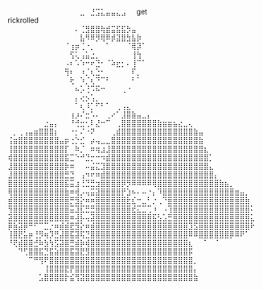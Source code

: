 ⠀⠀⠀⠀⠀⠀⠀⠀⠀⠀⠀⠀⠀⠀⣀⠀⣘⣩⣅⣤⣤⣄⣠⠀⠀get rickrolled⠀⠀⠀⠀⠀⠀⠀⠀⠀⠀⠀⠀⠀⠀⠀⠀⠀⠀⠀⠀⠀⠀⠀ 
⠀⠀⠀⠀⠀⠀⠀⠀⠀⠀⠀⠀⠀⠄⢈⣻⣿⣿⢷⣾⣭⣯⣯⡳⣤⠀⠀⠀⠀⠀⠀⠀⠀⠀⠀⠀⠀⠀⠀⠀⠀⠀⠀⠀⠀⠀⠀⠀
⠀⠀⠀⠀⠀⠀⠀⠀⠀⠀⠀⠀⠀⠀⣧⠻⠿⡻⢿⠿⡾⣽⣿⣳⣧⡷⠀⠀⠀⠀⠀⠀⠀⠀⠀⠀⠀⠀⠀⠀⠀⠀⠀⠀⠀⠀⠀⠀
⠀⠀⠀⠀⠀⠀⠀⠀⠀⠀⠀⠈⢰⡶⢈⠐⡀⠀⠀⠁⠀⠀⠀⠈⢿⡽⠁⠀⠀⠀⠀⠀⠀⠀⠀⠀⠀⠀⠀⠀⠀⠀⠀⠀⠀⠀⠀⠀
⠀⠀⠀⠀⠀⠀⠀⠀⠀⠀⠀⠀⢫⢅⢠⣥⣐⡀⠀⠀⠀⠀⠀⠀⢸⢳⠀⠀⠀⠀⠀⠀⠀⠀⠀⠀⠀⠀⠀⠀⠀⠀⠀⠀⠀⠀⠀⠀
⠀⠀⠀⠀⠀⠀⠀⠀⠀⠀⠀⠠⠆⠡⠱⠒⠖⣙⠂⠈⠵⣖⡂⠄⢸⠉⠁⠀⠀⠀⠀⠀⠀⠀⠀⠀⠀⠀⠀⠀⠀⠀⠀⠀⠀⠀⠀⠀
⠀⠀⠀⠀⠀⠀⠀⠀⠀⠀⠀⢻⠆⠀⠰⡈⢆⣑⠂⠀⠀⠀⠀⠀⠏⡀⠀⠀⠀⠀⠀⠀⠀⠀⠀⠀⠀⠀⠀⠀⠀⠀⠀⠀⠀⠀⠀⠀
⠀⠀⠀⠀⠀⠀⠀⠀⠀⠀⠀⠀⢗⠀⠱⡈⢆⠙⠉⠃⠀⠀⠀⠀⠃⠁⠀⠀⠀⠀⠀⠀⠀⠀⠀⠀⠀⠀⠀⠀⠀⠀⠀⠀⠀⠀⠀⠀
⠀⠀⠀⠀⠀⠀⠀⠀⠀⠀⠀⠀⠀⠦⡡⢘⠩⠯⠒⠀⠀⠀⢀⠐⠀⠀⠀⠀⠀⠀⠀⠀⠀⠀⠀⠀⠀⠀⠀⠀⠀⠀⠀⠀⠀⠀⠀⠀
⠀⠀⠀⠀⠀⠀⠀⠀⠀⠀⠀⠀⠀⡄⢔⡢⢡⡀⠀⠀⠀⠀⠀⠀⠀⠀⠀⠀⠀⠀⠀⠀⠀⠀⠀⠀⠀⠀⠀⠀⠀⠀⠀⠀⠀⠀⠀⠀
⠀⠀⠀⠀⠀⠀⠀⠀⠀⠀⠀⠀⠀⠁⢆⠸⡁⠋⠃⠁⠀⢀⢠⣄⠀⠀⠀⠀⠀⠀⠀⠀⠀⠀⠀⠀⠀⠀⠀⠀⠀⠀⠀⠀⠀⠀⠀⠀
⠀⠀⠀⠀⠀⠀⠀⠀⠀⠀⠀⠀⢰⡰⠌⣒⠡⠄⠀⢀⠔⠁⣸⣿⣷⣤⣀⡄⠀⠀⠀⠀⠀⠀⠀⠀⠀⠀⠀⠀⠀⠀⠀⠀⠀⠀⠀⠀
⠀⠀⠀⠀⠀⠀⠀⣐⣤⡄⠀⠀⠘⢚⣒⢂⠇⣜⠒⠉⠀⢀⣿⣿⣿⣿⣿⣿⣿⣷⣶⣶⣦⣔⣀⢄⠀⠀⠀⠀⠀⠀⠀⠀⠀⠀⠀⠀
⠀⡀⢀⢠⣤⣶⣿⣿⣿⡆⠀⠀⠐⡂⠌⠐⠝⠀⠀⠀⢀⣾⣿⣿⣿⣿⣿⣿⣿⣿⣿⣿⣿⣿⣿⣿⣷⣤⠀⠀⠀⠀⠀⠀⠀⠀⠀⠀
⢨⣶⣿⣿⣿⣿⣿⣿⣿⣿⣤⡶⢐⡑⣊⠀⡴⢤⣀⣀⣿⣿⣿⣿⣿⣿⣿⣿⣿⣿⣿⣿⣿⣿⣿⣿⣿⣷⠀⠀⠀⠀⠀⠀⠀⠀⠀⠀
⢸⣿⣿⣿⣿⣿⣿⣿⣿⣿⣿⡏⠀⠷⡈⠀⠶⢶⣰⣸⣿⣿⣿⣿⣿⣿⣿⣿⣿⣿⣿⣿⣿⣿⣿⣿⣿⣿⣆⠀⠀⠀⠀⠀⠀⠀⠀⠀
⢾⣿⣿⣿⣿⣿⣿⣿⣿⣿⣿⣯⣉⠑⠚⣙⡒⠒⠲⣾⣿⣿⣿⣿⣿⣿⣿⣿⣿⣿⣿⣿⣿⣿⣿⣿⣿⣿⣿⡁⠀⠀⠀⠀⠀⠀⠀⠀
⣸⣿⣿⣿⣿⣿⣿⣿⣿⣿⣿⡷⠶⠀⠀⠤⣬⣍⣹⣿⣿⣿⣿⣿⣿⣿⣿⣿⣿⣿⣿⣿⣿⣿⣿⣿⣿⣿⣿⣄⠀⠀⠀⠀⠀⠀⠀⠀
⣸⣿⣿⣿⣿⣿⣿⣿⣿⣿⣿⣛⣙⠀⢠⠲⠖⠶⣾⣿⣿⣿⣿⣿⣿⣿⣿⣿⣿⣿⣿⣿⣿⣿⣿⣿⣿⣿⣿⣿⡄⠀⠀⠀⠀⠀⠀⠀
⣿⣿⣿⣿⣿⣿⣿⣿⣿⣿⣿⣯⣭⣰⢘⣙⣛⣲⣿⣿⣿⣿⡿⡻⠿⠿⠿⠿⢿⣿⣿⣿⣿⣿⣿⣿⣿⣿⣿⣿⣿⣷⣦⡀⠀⠀⠀⠀
⢿⣿⣿⣿⣿⣿⣿⣿⣿⣿⣿⣷⠶⢾⡠⢤⣭⣽⣿⣿⣿⣿⡟⣱⠦⠄⠤⠐⡄⠹⣿⣿⣿⣿⣿⣿⣿⣿⣿⣿⣿⣿⣿⣿⣶⣤⡀⠀
⣾⣿⣿⣿⣿⣿⣿⣿⣿⣿⣿⣿⡛⣻⡕⠶⠶⣿⣿⣿⣿⣿⣿⣗⣎⠒⣀⠃⡐⢀⠙⣿⣿⣿⣿⣿⣿⣿⣿⣿⣿⣿⣿⣿⣿⣿⣷⠀
⢻⣿⣿⣿⣿⣿⣿⣿⣿⣿⣿⣿⣭⣹⣏⣛⣛⣿⣿⣿⣿⣿⣿⣿⣞⣍⣉⢉⠰⠀⠠⢹⣿⣿⣿⣿⣿⣿⣿⣿⣿⣿⣿⣿⣿⣿⣿⠅
⣽⣿⣿⣿⣿⣿⣿⣿⣿⣿⣿⣿⠶⢼⡧⢤⣽⣿⣿⣿⣿⣿⣿⣿⣿⣿⣿⣿⣯⣣⣡⣛⣿⣿⣿⣿⣿⣿⣿⣿⣿⣿⣿⣿⣿⣿⣿⣅
⡿⣷⣽⡿⠛⠋⠉⣉⡐⠶⣾⣾⣟⣻⡕⠶⣾⣿⣿⣿⣿⣿⣿⣿⣿⣿⣿⣿⣿⣿⣿⣿⣿⣿⣿⣹⣫⣿⣿⣿⣿⣿⣿⣿⣿⣿⣿⠗
⢸⣿⣟⣥⡶⢘⡻⢶⡹⣛⣼⣿⣯⣽⢯⣙⣿⣿⣿⣿⣿⣿⣿⣿⣿⣿⣿⣿⣿⣿⣿⣿⣿⣿⣿⠿⠿⣿⣿⣿⣿⣿⣿⡿⠿⠟⠁⠀
⠘⢟⣾⣿⣿⣚⠷⣳⢳⣫⣽⣿⣛⣾⡷⢾⣿⣿⣿⣿⣿⣿⣿⣿⣿⣿⣿⣿⣿⣿⣿⣿⣿⣿⣿⣆⠀⠀⠁⠀⠈⠀⠀⠀⠀⠀⠀⠀
⠀⠀⠙⢋⣿⣿⣯⣙⣯⣵⣿⣿⣯⣽⣟⣻⣿⣿⣿⣿⣿⣿⣿⣿⣿⣿⣿⣿⣿⣿⣿⣿⣿⣿⣿⡯⠀⠀⠀⠀⠀⠀⠀⠀⠀⠀⠀⠀
⠀⠀⠀⠀⠉⠛⢻⠟⣿⣿⣿⣿⣿⣿⣿⣿⣿⣿⣿⣿⣿⣿⣿⣿⣿⣿⣿⣿⣿⣿⣿⣿⣿⣿⣿⣿⡀⠀⠀⠀⠀⠀⠀⠀⠀⠀⠀⠀
⠀⠀⠀⠀⠀⠀⠀⢸⣿⣿⣿⣟⡟⣿⣿⣿⣿⣿⣿⣿⣿⣿⣿⣿⣿⣿⣿⣿⣿⣿⣿⣿⣿⣿⣿⣿⡄⠀⠀⠀⠀⠀⠀⠀⠀⠀⠀⠀
⠀⠀⠀⠀⠀⠀⣡⣿⣿⣿⣿⡗⣮⢻⣽⣿⣿⣿⣿⣿⣿⣿⣿⣿⣿⣿⣿⣿⣿⣿⣿⣿⣿⣿⣿⣿⣷⠀⠀⠀⠀⠀⠀⠀⠀⠀⠀⠀
